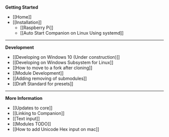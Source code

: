 **Getting Started**
* [[Home]]
* [[Installation]]
  * [[Raspberry Pi]]
  * [[Auto Start Companion on Linux Using systemd]]

---

**Development**
* [[Developing on Windows 10 (Under construction)]]
* [[Developing on Windows Subsystem for Linux]]
* [[How to move to a fork after cloning]]
* [[Module Development]]
* [[Adding removing of submodules]]
* [[Draft Standard for presets]]

---

**More Information**
* [[Updates to core]]
* [[Linking to Companion]]
* [[Text input]]
* [[Modules TODO]]
* [[How to add Unicode Hex input on mac]]
